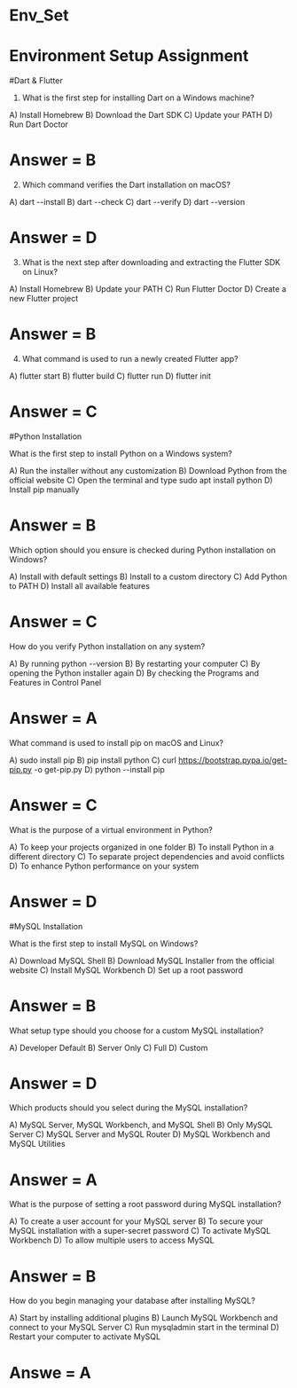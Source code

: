 # Env_Set

# Environment Setup Assignment

#Dart & Flutter

1. What is the first step for installing Dart on a Windows machine?

A) Install Homebrew
B) Download the Dart SDK
C) Update your PATH
D) Run Dart Doctor

# Answer = B

2. Which command verifies the Dart installation on macOS?

A) dart --install
B) dart --check
C) dart --verify
D) dart --version

# Answer = D

3. What is the next step after downloading and extracting the Flutter SDK on Linux?

A) Install Homebrew
B) Update your PATH
C) Run Flutter Doctor
D) Create a new Flutter project

# Answer = B

4. What command is used to run a newly created Flutter app?

A) flutter start
B) flutter build
C) flutter run
D) flutter init

# Answer = C

#Python Installation

What is the first step to install Python on a Windows system?

A) Run the installer without any customization
B) Download Python from the official website
C) Open the terminal and type sudo apt install python
D) Install pip manually

# Answer = B
Which option should you ensure is checked during Python installation on Windows?

A) Install with default settings
B) Install to a custom directory
C) Add Python to PATH
D) Install all available features
# Answer = C

How do you verify Python installation on any system?

A) By running python --version
B) By restarting your computer
C) By opening the Python installer again
D) By checking the Programs and Features in Control Panel
# Answer = A

What command is used to install pip on macOS and Linux?

A) sudo install pip
B) pip install python
C) curl https://bootstrap.pypa.io/get-pip.py -o get-pip.py
D) python --install pip
# Answer = C
What is the purpose of a virtual environment in Python?

A) To keep your projects organized in one folder
B) To install Python in a different directory
C) To separate project dependencies and avoid conflicts
D) To enhance Python performance on your system
# Answer = D

#MySQL Installation

What is the first step to install MySQL on Windows?

A) Download MySQL Shell
B) Download MySQL Installer from the official website
C) Install MySQL Workbench
D) Set up a root password
# Answer = B

What setup type should you choose for a custom MySQL installation?

A) Developer Default
B) Server Only
C) Full
D) Custom
# Answer = D

Which products should you select during the MySQL installation?

A) MySQL Server, MySQL Workbench, and MySQL Shell
B) Only MySQL Server
C) MySQL Server and MySQL Router
D) MySQL Workbench and MySQL Utilities
# Answer = A

What is the purpose of setting a root password during MySQL installation?

A) To create a user account for your MySQL server
B) To secure your MySQL installation with a super-secret password
C) To activate MySQL Workbench
D) To allow multiple users to access MySQL
# Answer = B

How do you begin managing your database after installing MySQL?

A) Start by installing additional plugins
B) Launch MySQL Workbench and connect to your MySQL Server
C) Run mysqladmin start in the terminal
D) Restart your computer to activate MySQL
# Answe = A
